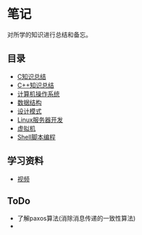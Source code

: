 # 笔记

对所学的知识进行总结和备忘。

## 目录

- [C知识总结](./C)
- [C++知识总结](./C++)
- [计算机操作系统](./ComputerOperatorSystem)
- [数据结构](./DataStructure)
- [设计模式](./DesignPattern)
- [Linux服务器开发](./LinuxServerProgramme)
- [虚拟机](./VMware)
- [Shell脚本编程](./Shell)

## 学习资料

- [视频](./VedioLearnResource)

## ToDo

- 了解paxos算法(消除消息传递的一致性算法)
- 